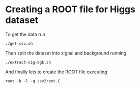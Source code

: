 # Creating a ROOT file for Higgs dataset

To get the data run 
```
./get-csv.sh
```

Then split the dataset into signal and background running 

```
./extract-sig-bgk.sh
```

And finally lets to create the ROOT file executing
```
root -b -l -q csv2root.C
```
